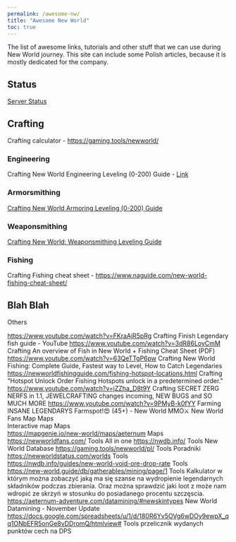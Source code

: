 ```yaml
---
permalink: /awesome-nw/
title: "Awesome New World"
toc: true
---
```


The list of awesome links, tutorials and other stuff that we can use during New World journey. This site can include some Polish articles, because it is mostly dedicated for the company.

## Status

[Server Status](https://newworldstatus.com/worlds)

## Crafting

Crafting calculator - https://gaming.tools/newworld/

### Engineering

Crafting New World Engineering Leveling (0-200) Guide - [Link](https://segmentnext.com/new-world-engineering-leveling/)

### Armorsmithing

[Crafting	New World Armoring Leveling (0-200) Guide](https://segmentnext.com/new-world-armoring-leveling/)

### Weaponsmithing

[Crafting	New World: Weaponsmithing Leveling Guide](https://us.millenium.gg/guide/25302.html)

### Fishing

Crafting	Fishing cheat sheet - <https://www.naguide.com/new-world-fishing-cheat-sheet/>

## Blah Blah

Others

https://www.youtube.com/watch?v=FKraAjR5pRg	Crafting	Finish Legendary fish guide - YouTube
https://www.youtube.com/watch?v=3dR86LoyCmM	Crafting	An overview of Fish in New World + Fishing Cheat Sheet (PDF)
https://www.youtube.com/watch?v=63QeTTgP6pw	Crafting	New World Fishing: Complete Guide, Fastest way to Level, How to Catch Legendaries
https://newworldfishingguide.com/fishing-hotspot-locations.html	Crafting	"Hotspot Unlock Order
Fishing Hotspots unlock in a predetermined order."
https://www.youtube.com/watch?v=jZZha_D8t9Y	Crafting	SECRET ZERG NERFS in 1.1, JEWELCRAFTING changes incoming, NEW BUGS and SO MUCH MORE
https://www.youtube.com/watch?v=9PMyB-k0fYY	Farming	INSANE LEGENDARYS Farmspot!😍 (45+) - New World MMO⚔️
New World Fans Map	Maps	
Interactive map	Maps	
https://mapgenie.io/new-world/maps/aeternum	Maps	
https://newworldfans.com/	Tools	All in one
https://nwdb.info/	Tools	New World Database
https://gaming.tools/newworld/pl/	Tools	Poradniki
https://newworldstatus.com/worlds	Tools	
https://nwdb.info/guides/new-world-void-ore-drop-rate	Tools	
https://new-world.guide/db/gatherables/mining/page/1	Tools	Kalkulator w którym można zobaczyć jaką ma się szanse na wydropienie legendarnych składników podczas zbierania. Oraz można sprawdzić jaki loot z może nam wdropić ze skrzyń w stosunku do posiadanego procentu szczęscia.
https://aeternum-adventure.com/datamining/#newskintypes		New World Datamining - November Update
https://docs.google.com/spreadsheets/u/1/d/180R6Yv5OVg6wDOy9ewpX_qq1ONbEFR5onGe8vDDromQ/htmlview#	Tools	przelicznik wydanych punktów cech na DPS